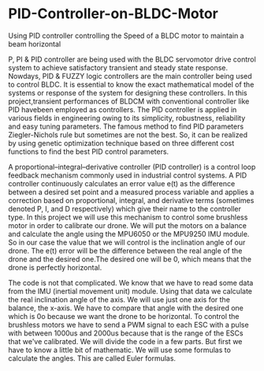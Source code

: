 # PID-Controller-on-BLDC-Motor
Using PID controller controlling the Speed of a BLDC motor to maintain a beam horizontal


P, PI & PID controller are being used with the BLDC servomotor drive control system to achieve satisfactory transient 
and steady state response. Nowdays, PID & FUZZY logic controllers are the main controller being used to control BLDC. 
It is essential to know the exact mathematical model of the systems or response of the system for designing these controllers. 
In this project,transient performances of BLDCM with conventional controller like PID havebeen employed as controllers. 
The PID controller is applied in various fields in engineering owing to its simplicity, robustness, reliability and 
easy tuning parameters. The famous method to find PID parameters Ziegler-Nichols rule but sometimes are not the best. 
So, it can be realized by using genetic optimization technique based on three different cost functions to find the best 
PID control parameters.


A proportional–integral–derivative controller (PID controller) is a control loop feedback mechanism commonly used in 
industrial control systems. A PID controller continuously calculates an error value e(t) as the difference between 
a desired set point and a measured process variable and applies a correction based on proportional, integral, and 
derivative terms (sometimes denoted P, I, and D respectively) which give their name to the controller type.
In this project we will use this mechanism to control some brushless motor in order to calibrate our drone. 
We will put the motors on a balance and calculate the angle using the MPU6050 or the MPU9250 IMU module. So in our case the value
that we will control is the inclination angle of our drone. The e(t) error will be the difference between the real angle of the 
drone and the desired one.The desired one will be 0, which means that the drone is perfectly horizontal.


The code is not that complicated. We know that we have to read some data from the IMU (inertial movement unit) module. 
Using that data we calculate the real inclination angle of the axis. We will use just one axis for the balance, the x-axis. 
We have to compare that angle with the desired one which is 0o because we want the drone to be horizontal. 
To control the brushless motors we have to send a PWM signal to each ESC with a pulse with between 1000us and 2000us because 
that is the range of the ESCs that we've calibrated. We will divide the code in a few parts. But first we have to know a 
little bit of mathematic. We will use some formulas to calculate the angles. This are called Euler formulas.

